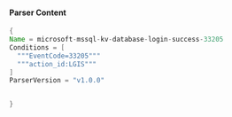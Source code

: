 #### Parser Content
```Java
{
Name = microsoft-mssql-kv-database-login-success-33205
Conditions = [
  """EventCode=33205"""
  """action_id:LGIS"""
]
ParserVersion = "v1.0.0"


}
```